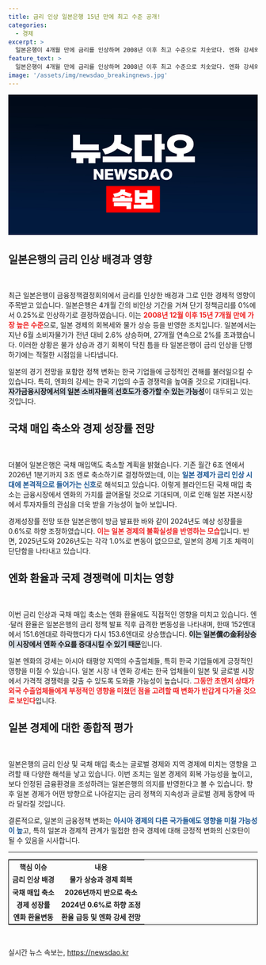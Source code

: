 ```yaml
---
title: 금리 인상 일본은행 15년 만에 최고 수준 공개!
categories:
  - 경제
excerpt: >
  일본은행이 4개월 만에 금리를 인상하며 2008년 이후 최고 수준으로 치솟았다. 엔화 강세와 물가 상승이 배경으로 작용, 성장 전망도 하향 조정됐다. 일본의 변화가 한국 경제에 미칠 영향은? 클릭해서 자세한 내용을 확인해 보세요!
feature_text: >
  일본은행이 4개월 만에 금리를 인상하며 2008년 이후 최고 수준으로 치솟았다. 엔화 강세와 물가 상승이 배경으로 작용, 성장 전망도 하향 조정됐다. 일본의 변화가 한국 경제에 미칠 영향은? 클릭해서 자세한 내용을 확인해 보세요!
image: '/assets/img/newsdao_breakingnews.jpg'
---
```


<p><img src="/assets/img/newsdao_breakingnews.jpg" alt="implanttips 속보" /></p>

<h2 data-ke-size="size26">일본은행의 금리 인상 배경과 영향</h2>

<p data-ke-size="size16">&nbsp;</p>

<p>최근 일본은행이 금융정책결정회의에서 금리를 인상한 배경과 그로 인한 경제적 영향이 주목받고 있습니다. 일본은행은 4개월 간의 비인상 기간을 거쳐 단기 정책금리를 0%에서 0.25%로 인상하기로 결정하였습니다. 이는 <b><span style="color: #ee2323;">2008년 12월 이후 15년 7개월 만에 가장 높은 수준</span></b>으로, 일본 경제의 회복세와 물가 상승 등을 반영한 조치입니다. 일본에서는 지난 6월 소비자물가가 전년 대비 2.6% 상승하며, 27개월 연속으로 2%를 초과했습니다. 이러한 상황은 물가 상승과 경기 회복이 닥친 틈을 타 일본은행이 금리 인상을 단행하기에는 적절한 시점임을 나타냅니다.</p>

<p>일본의 경기 전망을 포함한 정책 변화는 한국 기업들에 긍정적인 견해를 불러일으킬 수 있습니다. 특히, 엔화의 강세는 한국 기업의 수출 경쟁력을 높여줄 것으로 기대됩니다. <b><span style="background-color: #21538527;">자가금융시장에서의 일본 소비자들의 선호도가 증가할 수 있는 가능성</span></b>이 대두되고 있는 것입니다.</p>

<h2 data-ke-size="size26">국채 매입 축소와 경제 성장률 전망</h2>

<p data-ke-size="size16">&nbsp;</p>

<p>더불어 일본은행은 국채 매입액도 축소할 계획을 밝혔습니다. 기존 월간 6조 엔에서 2026년 1분기까지 3조 엔로 축소하기로 결정하였는데, 이는 <b><span style="color: #1a5490;">일본 경제가 금리 인상 시대에 본격적으로 들어가는 신호</span></b>로 해석되고 있습니다. 이렇게 블라인드된 국채 매입 축소는 금융시장에서 엔화의 가치를 끌어올릴 것으로 기대되며, 이로 인해 일본 자본시장에서 투자자들의 관심을 더욱 받을 가능성이 높아 보입니다.</p>

<p>경제성장률 전망 또한 일본은행이 방금 발표한 바와 같이 2024년도 예상 성장률을 0.6%로 하향 조정하였습니다. <b><span style="color: #ee2323;">이는 일본 경제의 불확실성을 반영하는 모습</span></b>입니다. 반면, 2025년도와 2026년도는 각각 1.0%로 변동이 없으므로, 일본의 경제 기초 체력이 단단함을 나타내고 있습니다.</p>

<h2 data-ke-size="size26">엔화 환율과 국제 경쟁력에 미치는 영향</h2>

<p data-ke-size="size16">&nbsp;</p>

<p>이번 금리 인상과 국채 매입 축소는 엔화 환율에도 직접적인 영향을 미치고 있습니다. 엔·달러 환율은 일본은행의 금리 정책 발표 직후 급격한 변동성을 나타내며, 한때 152엔대에서 151.6엔대로 하락했다가 다시 153.6엔대로 상승했습니다. <b><span style="background-color: #21538527;">이는 일본償の金利상승이 시장에서 엔화 수요를 증대시킬 수 있기 때문</span></b>입니다.</p>

<p>일본 엔화의 강세는 아시아 태평양 지역의 수출업체들, 특히 한국 기업들에게 긍정적인 영향을 미칠 수 있습니다. 일본 시장 내 엔화 강세는 한국 업체들이 일본 및 글로벌 시장에서 가격적 경쟁력을 갖출 수 있도록 도와줄 가능성이 높습니다. <b><span style="color: #ee2323;">그동안 초엔저 상태가 외국 수출업체들에게 부정적인 영향을 미쳤던 점을 고려할 때 변화가 반갑게 다가올 것으로 보인다</span></b>입니다.</p>

<h2 data-ke-size="size26">일본 경제에 대한 종합적 평가</h2>

<p data-ke-size="size16">&nbsp;</p>

<p>일본은행의 금리 인상 및 국채 매입 축소는 글로벌 경제와 지역 경제에 미치는 영향을 고려할 때 다양한 해석을 낳고 있습니다. 이번 조치는 일본 경제의 회복 가능성을 높이고, 보다 안정된 금융환경을 조성하려는 일본은행의 의지를 반영한다고 볼 수 있습니다. 향후 일본 경제가 어떤 방향으로 나아갈지는 금리 정책의 지속성과 글로벌 경제 동향에 따라 달라질 것입니다. </p>

<p>결론적으로, 일본의 금융정책 변화는 <b><span style="color: #1a5490;">아시아 경제의 다른 국가들에도 영향을 미칠 가능성이 높</span></b>고, 특히 일본과 경제적 관계가 밀접한 한국 경제에 대해 긍정적 변화의 신호탄이 될 수 있음을 시사합니다.  </p>

<hr>

<table style="width: 100%; border-collapse: collapse; border: 1px solid black;">
  <tr>
    <th style="text-align: center;">핵심 이슈</th>
    <th style="text-align: center;">내용</th>
  </tr>
  <tr>
    <td style="text-align: center; height: 17px;"><b>금리 인상 배경</b></td>
    <td style="text-align: center; height: 17px;"><b>물가 상승과 경제 회복</b></td>
  </tr>
  <tr>
    <td style="text-align: center; height: 17px;"><b>국채 매입 축소</b></td>
    <td style="text-align: center; height: 17px;"><b>2026년까지 반으로 축소</b></td>
  </tr>
  <tr>
    <td style="text-align: center; height: 17px;"><b>경제 성장률</b></td>
    <td style="text-align: center; height: 17px;"><b>2024년 0.6%로 하향 조정</b></td>
  </tr>
  <tr>
    <td style="text-align: center; height: 17px;"><b>엔화 환율변동</b></td>
    <td style="text-align: center; height: 17px;"><b>환율 급등 및 엔화 강세 전망</b></td>
  </tr>
</table>

<p data-ke-size="size16">&nbsp;</p>
실시간 뉴스 속보는, <a href="https://newsdao.kr" rel="dofollow">https://newsdao.kr</a>



